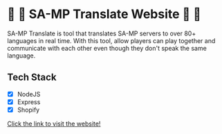 # 🚀 🎉 SA-MP Translate Website 🚀 🎉

SA-MP Translate is tool that translates SA-MP servers to over 80+ languages in real time. With this tool, allow players can play together and communicate with each other even though they don't speak the same language.


## Tech Stack
- [x] NodeJS
- [x] Express
- [x] Shopify

[Click the link to visit the website!](https://www.sa-mp-translate.com/ "SA-MP-Translate's Homepage")

